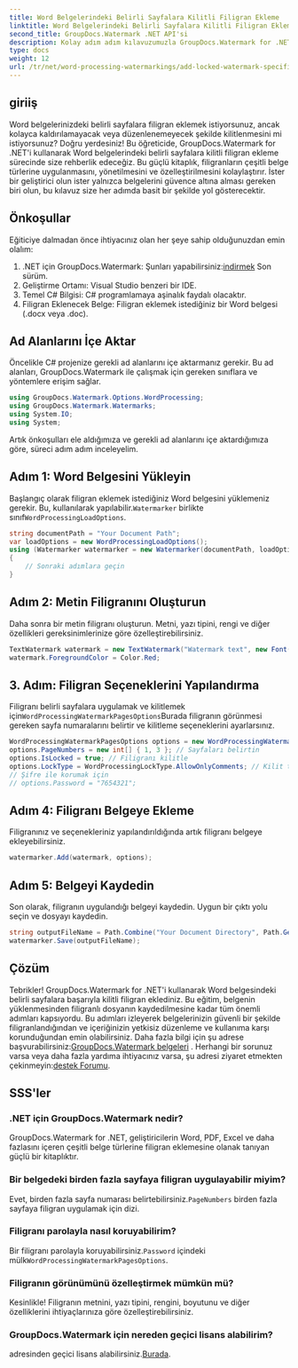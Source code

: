 ```yaml
---
title: Word Belgelerindeki Belirli Sayfalara Kilitli Filigran Ekleme
linktitle: Word Belgelerindeki Belirli Sayfalara Kilitli Filigran Ekleme
second_title: GroupDocs.Watermark .NET API'si
description: Kolay adım adım kılavuzumuzla GroupDocs.Watermark for .NET'i kullanarak Word belgelerindeki belirli sayfalara nasıl kilitli filigran ekleyeceğinizi öğrenin.
type: docs
weight: 12
url: /tr/net/word-processing-watermarkings/add-locked-watermark-specific-pages-word-docs/
---
```

## giriiş
Word belgelerinizdeki belirli sayfalara filigran eklemek istiyorsunuz, ancak kolayca kaldırılamayacak veya düzenlenemeyecek şekilde kilitlenmesini mi istiyorsunuz? Doğru yerdesiniz! Bu öğreticide, GroupDocs.Watermark for .NET'i kullanarak Word belgelerindeki belirli sayfalara kilitli filigran ekleme sürecinde size rehberlik edeceğiz. Bu güçlü kitaplık, filigranların çeşitli belge türlerine uygulanmasını, yönetilmesini ve özelleştirilmesini kolaylaştırır. İster bir geliştirici olun ister yalnızca belgelerini güvence altına alması gereken biri olun, bu kılavuz size her adımda basit bir şekilde yol gösterecektir.
## Önkoşullar
Eğiticiye dalmadan önce ihtiyacınız olan her şeye sahip olduğunuzdan emin olalım:
1.  .NET için GroupDocs.Watermark: Şunları yapabilirsiniz:[indirmek](https://releases.groupdocs.com/Watermark/net/) Son sürüm.
2. Geliştirme Ortamı: Visual Studio benzeri bir IDE.
3. Temel C# Bilgisi: C# programlamaya aşinalık faydalı olacaktır.
4. Filigran Eklenecek Belge: Filigran eklemek istediğiniz bir Word belgesi (.docx veya .doc).
## Ad Alanlarını İçe Aktar
Öncelikle C# projenize gerekli ad alanlarını içe aktarmanız gerekir. Bu ad alanları, GroupDocs.Watermark ile çalışmak için gereken sınıflara ve yöntemlere erişim sağlar.
```csharp
using GroupDocs.Watermark.Options.WordProcessing;
using GroupDocs.Watermark.Watermarks;
using System.IO;
using System;
```
Artık önkoşulları ele aldığımıza ve gerekli ad alanlarını içe aktardığımıza göre, süreci adım adım inceleyelim.
## Adım 1: Word Belgesini Yükleyin
 Başlangıç olarak filigran eklemek istediğiniz Word belgesini yüklemeniz gerekir. Bu, kullanılarak yapılabilir.`Watermarker` birlikte sınıf`WordProcessingLoadOptions`.
```csharp
string documentPath = "Your Document Path";
var loadOptions = new WordProcessingLoadOptions();
using (Watermarker watermarker = new Watermarker(documentPath, loadOptions))
{
    // Sonraki adımlara geçin
}
```
## Adım 2: Metin Filigranını Oluşturun
Daha sonra bir metin filigranı oluşturun. Metni, yazı tipini, rengi ve diğer özellikleri gereksinimlerinize göre özelleştirebilirsiniz.
```csharp
TextWatermark watermark = new TextWatermark("Watermark text", new Font("Arial", 19));
watermark.ForegroundColor = Color.Red;
```
## 3. Adım: Filigran Seçeneklerini Yapılandırma
 Filigranı belirli sayfalara uygulamak ve kilitlemek için`WordProcessingWatermarkPagesOptions`Burada filigranın görünmesi gereken sayfa numaralarını belirtir ve kilitleme seçeneklerini ayarlarsınız.
```csharp
WordProcessingWatermarkPagesOptions options = new WordProcessingWatermarkPagesOptions();
options.PageNumbers = new int[] { 1, 3 }; // Sayfaları belirtin
options.IsLocked = true; // Filigranı kilitle
options.LockType = WordProcessingLockType.AllowOnlyComments; // Kilit türünü ayarla
// Şifre ile korumak için
// options.Password = "7654321";
```
## Adım 4: Filigranı Belgeye Ekleme
Filigranınız ve seçenekleriniz yapılandırıldığında artık filigranı belgeye ekleyebilirsiniz.
```csharp
watermarker.Add(watermark, options);
```
## Adım 5: Belgeyi Kaydedin
Son olarak, filigranın uygulandığı belgeyi kaydedin. Uygun bir çıktı yolu seçin ve dosyayı kaydedin.
```csharp
string outputFileName = Path.Combine("Your Document Directory", Path.GetFileName(documentPath));
watermarker.Save(outputFileName);
```
## Çözüm
Tebrikler! GroupDocs.Watermark for .NET'i kullanarak Word belgesindeki belirli sayfalara başarıyla kilitli filigran eklediniz. Bu eğitim, belgenin yüklenmesinden filigranlı dosyanın kaydedilmesine kadar tüm önemli adımları kapsıyordu. Bu adımları izleyerek belgelerinizin güvenli bir şekilde filigranlandığından ve içeriğinizin yetkisiz düzenleme ve kullanıma karşı korunduğundan emin olabilirsiniz.
 Daha fazla bilgi için şu adrese başvurabilirsiniz:[GroupDocs.Watermark belgeleri](https://reference.groupdocs.com/Watermark/net/) . Herhangi bir sorunuz varsa veya daha fazla yardıma ihtiyacınız varsa, şu adresi ziyaret etmekten çekinmeyin:[destek Forumu](https://forum.groupdocs.com/c/watermark/19).
## SSS'ler
### .NET için GroupDocs.Watermark nedir?
GroupDocs.Watermark for .NET, geliştiricilerin Word, PDF, Excel ve daha fazlasını içeren çeşitli belge türlerine filigran eklemesine olanak tanıyan güçlü bir kitaplıktır.
### Bir belgedeki birden fazla sayfaya filigran uygulayabilir miyim?
 Evet, birden fazla sayfa numarası belirtebilirsiniz.`PageNumbers` birden fazla sayfaya filigran uygulamak için dizi.
### Filigranı parolayla nasıl koruyabilirim?
 Bir filigranı parolayla koruyabilirsiniz.`Password` içindeki mülk`WordProcessingWatermarkPagesOptions`.
### Filigranın görünümünü özelleştirmek mümkün mü?
Kesinlikle! Filigranın metnini, yazı tipini, rengini, boyutunu ve diğer özelliklerini ihtiyaçlarınıza göre özelleştirebilirsiniz.
### GroupDocs.Watermark için nereden geçici lisans alabilirim?
 adresinden geçici lisans alabilirsiniz.[Burada](https://purchase.groupdocs.com/temporary-license/).